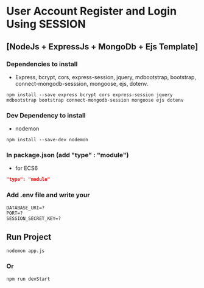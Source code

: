 # User Account Register and Login Using SESSION 
## [NodeJs + ExpressJs + MongoDb + Ejs Template]

### Dependencies to install
- Express, bcrypt, cors, express-session, jquery, mdbootstrap, bootstrap, connect-mongodb-sesssion,
mongoose, ejs, dotenv.
```
npm install --save express bcrypt cors express-session jquery mdbootstrap bootstrap connect-mongodb-session mongoose ejs dotenv
```

### Dev Dependency to install
- nodemon
```
npm install --save-dev nodemon
```
### In package.json (add "type" : "module") 
- for ECS6
```json
"type": "module"
```
### Add .env file and write your
```
DATABASE_URI=?
PORT=?
SESSION_SECRET_KEY=?
```
## Run Project
```
nodemon app.js
```
### Or
```
npm run devStart
```
